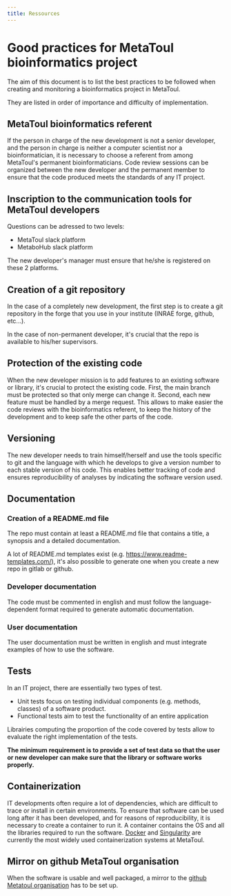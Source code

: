 ```yaml
---
title: Ressources
---
```


# Good practices for MetaToul bioinformatics project

The aim of this document is to list the best practices to be followed when creating and monitoring a bioinformatics project in MetaToul.

They are listed in order of importance and difficulty of implementation.

## MetaToul bioinformatics referent

If the person in charge of the new development is not a senior developer, and the person in charge is neither a computer scientist nor a bioinformatician, it is necessary to choose a referent from among MetaToul's permanent bioinformaticians. Code review sessions can be organized between the new developer and the permanent member to ensure that the code produced meets the standards of any IT project.

## Inscription to the communication tools for MetaToul developers

Questions can be adressed to two levels:
- MetaToul slack platform
- MetaboHub slack platform

The new developer's manager must ensure that he/she is registered on these 2 platforms.

## Creation of a git repository

In the case of a completely new development, the first step is to create a git repository in the forge that you use in your institute (INRAE forge, github, etc...).

In the case of non-permanent developer, it's crucial that the repo is available to his/her supervisors.

## Protection of the existing code

When the new developer mission is to add features to an existing software or library, it's crucial to protect the existing code. First, the main branch must be protected so that only merge can change it. Second, each new feature must be handled by a merge request. This allows to make easier the code reviews with the bioinformatics referent, to keep the history of the development and to keep safe the other parts of the code.

## Versioning

The new developer needs to train himself/herself and use the tools specific to git and the language with which he develops to give a version number to each stable version of his code. This enables better tracking of code and ensures reproducibility of analyses by indicating the software version used.

## Documentation

### Creation of a README.md file

The repo must contain at least a README.md file that contains a title, a synopsis and a detailed documentation.

A lot of README.md templates exist (e.g. <https://www.readme-templates.com/>), it's also possible to generate one when you create a new repo in gitlab or github.

### Developer documentation

The code must be commented in english and must follow the language-dependent format required to generate automatic documentation.

### User documentation

The user documentation must be written in english and must integrate examples of how to use the software.

## Tests

In an IT project, there are essentially two types of test.

- Unit tests focus on testing individual components (e.g. methods, classes) of a software product.
- Functional tests aim to test the functionality of an entire application

Librairies computing the proportion of the code covered by tests allow to evaluate the right implementation of the tests.

**The minimum requirement is to provide a set of test data so that the user or new developer can make sure that the library or software works properly.**

## Containerization

IT developments often require a lot of dependencies, which are difficult to trace or install in certain environments.
To ensure that software can be used long after it has been developed, and for reasons of reproducibility, it is necessary to create a container to run it. A container contains the OS and all the libraries required to run the software. [Docker](https://www.docker.com/) and [Singularity](https://sylabs.io/singularity/) are currently the most widely used containerization systems at MetaToul.

## Mirror on github MetaToul organisation

When the software is usable and well packaged, a mirror to the [github Metatoul organisation](https://github.com/orgs/MetaboHUB-MetaToul) has to be set up.